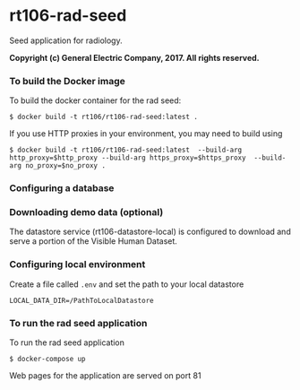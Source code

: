 # rt106-rad-seed
Seed application for radiology.

__Copyright (c) General Electric Company, 2017.  All rights reserved.__

### To build the Docker image

To build the docker container for the rad seed:

    $ docker build -t rt106/rt106-rad-seed:latest .

If you use HTTP proxies in your environment, you may need to build using

    $ docker build -t rt106/rt106-rad-seed:latest  --build-arg http_proxy=$http_proxy --build-arg https_proxy=$https_proxy  --build-arg no_proxy=$no_proxy .

### Configuring a database

### Downloading demo data (optional)
The datastore service (rt106-datastore-local) is configured to download and serve a portion of the Visible Human Dataset.

### Configuring local environment

Create a file called ```.env``` and set the path to your local datastore

```
LOCAL_DATA_DIR=/PathToLocalDatastore
```

### To run the rad seed application

To run the rad seed application

```
$ docker-compose up
```

Web pages for the application are served on port 81
